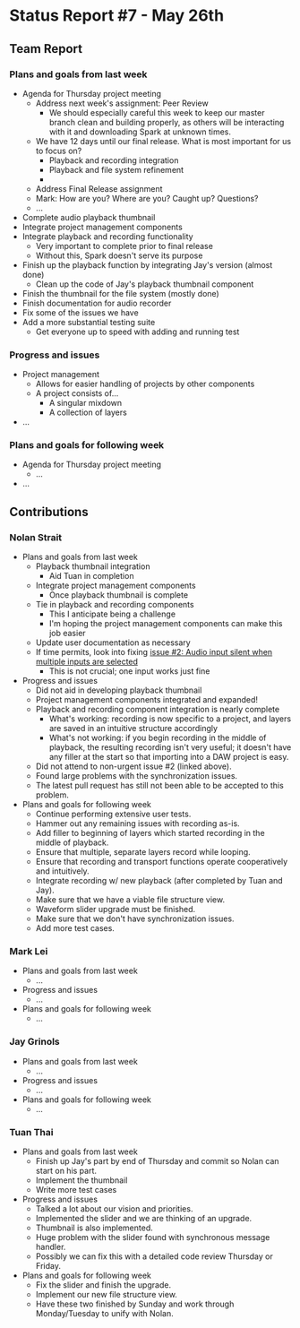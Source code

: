 # Status Report #7 - May 26th

## Team Report


### Plans and goals from last week

*   Agenda for Thursday project meeting
    *   Address next week's assignment: Peer Review
        *   We should especially careful this week to keep our master branch clean and building properly, as others will be interacting with it and downloading Spark at unknown times.
    *   We have 12 days until our final release. What is most important for us to focus on?
        *   Playback and recording integration
        *   Playback and file system refinement
        *   
    *   Address Final Release assignment
    *   Mark: How are you? Where are you? Caught up? Questions?
    *   ...
*   Complete audio playback thumbnail
*   Integrate project management components
*   Integrate playback and recording functionality
    *   Very important to complete prior to final release
    *   Without this, Spark doesn't serve its purpose
*   Finish up the playback function by integrating Jay's version (almost done)
    *   Clean up the code of Jay's playback thumbnail component 
*   Finish the thumbnail for the file system (mostly done)
*   Finish documentation for audio recorder
*   Fix some of the issues we have
*   Add a more substantial testing suite
    *   Get everyone up to speed with adding and running test

### Progress and issues

*   Project management 
    *   Allows for easier handling of projects by other components
    *   A project consists of...
        *   A singular mixdown
        *   A collection of layers
*   ...


### Plans and goals for following week

*   Agenda for Thursday project meeting
    *   …
*   ...



## Contributions


### Nolan Strait

*   Plans and goals from last week
    *   Playback thumbnail integration
        *   Aid Tuan in completion
    *   Integrate project management components
        *   Once playback thumbnail is complete
    *   Tie in playback and recording components
        *   This I anticipate being a challenge
        *   I'm hoping the project management components can make this job easier
    *   Update user documentation as necessary
    *   If time permits, look into fixing [issue #2: Audio input silent when multiple inputs are selected](https://github.com/nlstrait/Spark/issues/2)
        *   This is not crucial; one input works just fine
*   Progress and issues
    *   Did not aid in developing playback thumbnail
    *   Project management components integrated and expanded!
    *   Playback and recording component integration is nearly complete
        *   What's working: recording is now specific to a project, and layers are saved in an intuitive structure accordingly
        *   What's not working: if you begin recording in the middle of playback, the resulting recording isn't very useful; it doesn't have any filler at the start so that importing into a DAW project is easy.
    *   Did not attend to non-urgent issue #2 (linked above).
    *   Found large problems with the synchronization issues.
    *   The latest pull request has still not been able to be accepted to this problem.
*   Plans and goals for following week
    *   Continue performing extensive user tests.
    *   Hammer out any remaining issues with recording as-is.
    *   Add filler to beginning of layers which started recording in the middle of playback.
    *   Ensure that multiple, separate layers record while looping.
    *   Ensure that recording and transport functions operate cooperatively and intuitively.
    *   Integrate recording w/ new playback (after completed by Tuan and Jay).
    *   Make sure that we have a viable file structure view.
    *   Waveform slider upgrade must be finished.
    *   Make sure that we don't have synchronization issues.
    *   Add more test cases.


### Mark Lei

*   Plans and goals from last week
    *   ...
*   Progress and issues
    *   ...
*   Plans and goals for following week
    *   …


### Jay Grinols

*   Plans and goals from last week
    *   ...
*   Progress and issues
    *   ...
*   Plans and goals for following week
    *   …


### Tuan Thai

*   Plans and goals from last week
    *   Finish up Jay's part by end of Thursday and commit so Nolan can start on his part.
    *   Implement the thumbnail
    *   Write more test cases
*   Progress and issues
    *   Talked a lot about our vision and priorities.
    *   Implemented the slider and we are thinking of an upgrade.
    *   Thumbnail is also implemented.
    *   Huge problem with the slider found with synchronous message handler.
    *   Possibly we can fix this with a detailed code review Thursday or Friday.
*   Plans and goals for following week
    *   Fix the slider and finish the upgrade.
    *   Implement our new file structure view.
    *   Have these two finished by Sunday and work through Monday/Tuesday to unify with Nolan.
